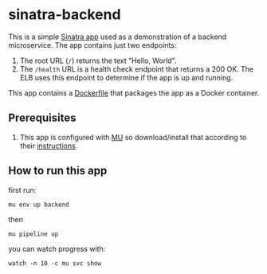 # sinatra-backend

This is a simple [Sinatra app](http://www.sinatrarb.com/) used as a demonstration of a backend microservice. The app
contains just two endpoints:

1. The root URL (`/`) returns the text "Hello, World".
2. The `/health` URL is a health check endpoint that returns a 200 OK. The ELB uses this endpoint to determine if the
   app is up and running.

This app contains a [Dockerfile](./Dockerfile) that packages the app as a Docker container.

## Prerequisites

1. This app is configured with [MU](https://getmu.io/) so download/install that according to their [instructions](https://github.com/stelligent/mu/wiki/Installation).

## How to run this app

first run:

`mu env up backend`

then

`mu pipeline up`

you can watch progress with:

`watch -n 10 -c mu svc show`

